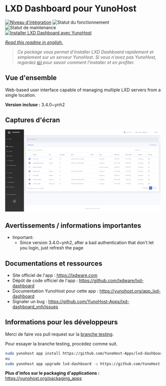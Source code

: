 <!--
N.B.: This README was automatically generated by https://github.com/YunoHost/apps/tree/master/tools/README-generator
It shall NOT be edited by hand.
-->

# LXD Dashboard pour YunoHost

[![Niveau d'intégration](https://dash.yunohost.org/integration/lxd-dashboard.svg)](https://dash.yunohost.org/appci/app/lxd-dashboard) ![Statut du fonctionnement](https://ci-apps.yunohost.org/ci/badges/lxd-dashboard.status.svg) ![Statut de maintenance](https://ci-apps.yunohost.org/ci/badges/lxd-dashboard.maintain.svg)  
[![Installer LXD Dashboard avec YunoHost](https://install-app.yunohost.org/install-with-yunohost.svg)](https://install-app.yunohost.org/?app=lxd-dashboard)

*[Read this readme in english.](./README.md)*

> *Ce package vous permet d'installer LXD Dashboard rapidement et simplement sur un serveur YunoHost.
Si vous n'avez pas YunoHost, regardez [ici](https://yunohost.org/#/install) pour savoir comment l'installer et en profiter.*

## Vue d'ensemble

Web-based user interface capable of managing multiple LXD servers from a single location.


**Version incluse :** 3.4.0~ynh2

## Captures d'écran

![Capture d'écran de LXD Dashboard](./doc/screenshots/screenshot01.png)

## Avertissements / informations importantes

* Important:
    * Since version 3.4.0~ynh2, after a bad authentication that don't let you login, just refresh the page

## Documentations et ressources

* Site officiel de l'app : <https://lxdware.com>
* Dépôt de code officiel de l'app : <https://github.com/lxdware/lxd-dashboard>
* Documentation YunoHost pour cette app : <https://yunohost.org/app_lxd-dashboard>
* Signaler un bug : <https://github.com/YunoHost-Apps/lxd-dashboard_ynh/issues>

## Informations pour les développeurs

Merci de faire vos pull request sur la [branche testing](https://github.com/YunoHost-Apps/lxd-dashboard_ynh/tree/testing).

Pour essayer la branche testing, procédez comme suit.

``` bash
sudo yunohost app install https://github.com/YunoHost-Apps/lxd-dashboard_ynh/tree/testing --debug
ou
sudo yunohost app upgrade lxd-dashboard -u https://github.com/YunoHost-Apps/lxd-dashboard_ynh/tree/testing --debug
```

**Plus d'infos sur le packaging d'applications :** <https://yunohost.org/packaging_apps>
